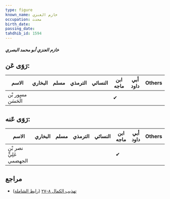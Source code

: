 ```yaml
---
type: figure
known_name: خازم العنزي
occupation: محدث
birth_date:
passing_date:
tahdhib_id: 1594
---
```

##### خازم العنزي أبو محمد البصري

## رَوَى عَن:
| الاسم             | البخاري | مسلم | الترمذي | النسائي | ابن ماجه | أبي داود | Others |
| ----------------- | ------- | ---- | ------- | ------- | -------- | -------- | ------ |
| مسور بْن الْحَسَن |         |      |         |         | ✔        |          |        |
## رَوَى عَنه:
| الاسم                   | البخاري | مسلم | الترمذي | النسائي | ابن ماجه | أبي داود | Others |
| ----------------------- | ------- | ---- | ------- | ------- | -------- | -------- | ------ |
| نصر بْن عَلِيٍّ الجهضمي |         |      |         |         | ✔        |          |        |
## مراجع
- [تهذيب الكمال ٨-٢٧](obsidian://open?vault=Tahdhib-al-Kamal&file=Figures/١٥٩٤-خازم%20العنزي%20أبو%20محمد%20البصري) ([رابط الشاملة](https://shamela.ws/book/3722/3738))